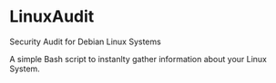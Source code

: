 # LinuxAudit
Security Audit for Debian Linux Systems

A simple Bash script to instanlty gather information about your Linux System.

